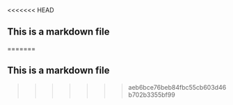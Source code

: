 <<<<<<< HEAD
## This is a markdown file
=======
## This is a markdown file
>>>>>>> aeb6bce76beb84fbc55cb603d46b702b3355bf99
